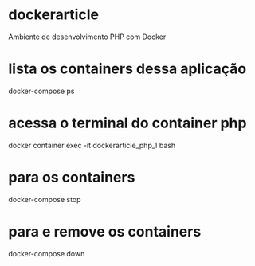 # dockerarticle
Ambiente de desenvolvimento PHP com Docker

# lista os containers dessa aplicação
docker-compose ps
# acessa o terminal do container php
docker container exec -it dockerarticle_php_1 bash
# para os containers
docker-compose stop
# para e remove os containers
docker-compose down
